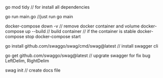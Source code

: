 go mod tidy // for install all dependencies

go run main.go //just run go main

docker-compose down -v // remove docker container and volume
docker-compose up --build // build container
// if the container is stable
docker-compose stop
docker-compose start

go install github.com/swaggo/swag/cmd/swag@latest // install swagger cli 

go get github.com/swaggo/swag@latest // upgrate swagger for fix bug LeftDelim, 
RightDelim

swag init // create docs file 